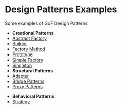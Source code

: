 # Design Patterns Examples
Some examples of GoF Design Patterns

* **Creational Patterns**
 * <a href="/1. Creational Patterns/Abstract Factory">Abstract Factory</a>
 * <a href="/1. Creational Patterns/Builder Pattern">Builder</a>
 * <a href="/1. Creational Patterns/Factory Mathos">Factory Method</a>
 * <a href="/1. Creational Patterns/Prototype Pattern">Prototype</a>  
 * <a href="/1. Creational Patterns/Simple Factory">Simple Factory</a>
 * <a href="/1. Creational Patterns/Singleton Pattern">Singleton</a>
 * **Structural Patterns**
 * <a href="/2. Structural Patterns/Adapter Pattern">Adapter</a>
 * <a href="/2. Structural Patterns/Bridge Pattern">Bridge Patterns</a>
 * <a href="/2. Structural Patterns/Proxy Pattern">Proxy Patterns</a> 
 <!-- * <a href="/2. Structural Patterns/Composite Pattern">Composite*</a> -->
 <!-- * <a href="/2. Structural Patterns/Decorator Pattern">Decorator*</a> ->>
 <!-- * <a href="/2. Structural Patterns/Facade Pattern">Façade*</a> -->
* **Behavioral Patterns**
 * <a href="/3. Behavioral Patterns/Strategy Pattern">Strategy</a>
 <!-- * <a href="/3. Behavioral Patterns/Command Pattern">Command*</a> -->
 <!-- * <a href="/3. Behavioral Patterns/Observer Pattern">Observer*</a> -->

